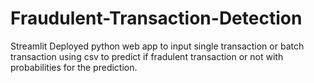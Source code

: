 # Fraudulent-Transaction-Detection
Streamlit Deployed python web app to input single transaction or batch transaction using csv to predict if fradulent transaction or not with probabilities for the prediction.

